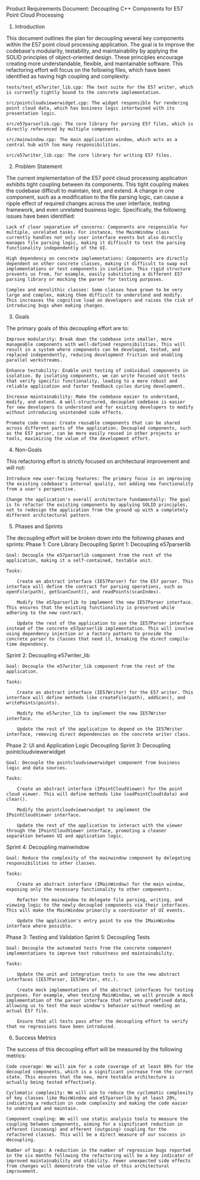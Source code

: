 Product Requirements Document: Decoupling C++ Components for E57 Point Cloud Processing
1. Introduction

This document outlines the plan for decoupling several key components within the E57 point cloud processing application. The goal is to improve the codebase's modularity, testability, and maintainability by applying the SOLID principles of object-oriented design. These principles encourage creating more understandable, flexible, and maintainable software. This refactoring effort will focus on the following files, which have been identified as having high coupling and complexity:

    tests/test_e57writer_lib.cpp: The test suite for the E57 writer, which is currently tightly bound to the concrete implementation.

    src/pointcloudviewerwidget.cpp: The widget responsible for rendering point cloud data, which has business logic intertwined with its presentation logic.

    src/e57parserlib.cpp: The core library for parsing E57 files, which is directly referenced by multiple components.

    src/mainwindow.cpp: The main application window, which acts as a central hub with too many responsibilities.

    src/e57writer_lib.cpp: The core library for writing E57 files.

2. Problem Statement

The current implementation of the E57 point cloud processing application exhibits tight coupling between its components. This tight coupling makes the codebase difficult to maintain, test, and extend. A change in one component, such as a modification to the file parsing logic, can cause a ripple effect of required changes across the user interface, testing framework, and even unrelated business logic. Specifically, the following issues have been identified:

    Lack of clear separation of concerns: Components are responsible for multiple, unrelated tasks. For instance, the MainWindow class currently handles not only user interface events but also directly manages file parsing logic, making it difficult to test the parsing functionality independently of the UI.

    High dependency on concrete implementations: Components are directly dependent on other concrete classes, making it difficult to swap out implementations or test components in isolation. This rigid structure prevents us from, for example, easily substituting a different E57 parsing library or mocking the parser for testing purposes.

    Complex and monolithic classes: Some classes have grown to be very large and complex, making them difficult to understand and modify. This increases the cognitive load on developers and raises the risk of introducing bugs when making changes.

3. Goals

The primary goals of this decoupling effort are to:

    Improve modularity: Break down the codebase into smaller, more manageable components with well-defined responsibilities. This will result in a system where components can be developed, tested, and replaced independently, reducing development friction and enabling parallel workstreams.

    Enhance testability: Enable unit testing of individual components in isolation. By isolating components, we can write focused unit tests that verify specific functionality, leading to a more robust and reliable application and faster feedback cycles during development.

    Increase maintainability: Make the codebase easier to understand, modify, and extend. A well-structured, decoupled codebase is easier for new developers to understand and for existing developers to modify without introducing unintended side effects.

    Promote code reuse: Create reusable components that can be shared across different parts of the application. Decoupled components, such as the E57 parser, can be more easily reused in other projects or tools, maximizing the value of the development effort.

4. Non-Goals

This refactoring effort is strictly focused on architectural improvement and will not:

    Introduce new user-facing features: The primary focus is on improving the existing codebase's internal quality, not adding new functionality from a user's perspective.

    Change the application's overall architecture fundamentally: The goal is to refactor the existing components by applying SOLID principles, not to redesign the application from the ground up with a completely different architectural pattern.

5. Phases and Sprints

The decoupling effort will be broken down into the following phases and sprints:
Phase 1: Core Library Decoupling
Sprint 1: Decoupling e57parserlib

    Goal: Decouple the e57parserlib component from the rest of the application, making it a self-contained, testable unit.

    Tasks:

        Create an abstract interface (IE57Parser) for the E57 parser. This interface will define the contract for parsing operations, such as openFile(path), getScanCount(), and readPoints(scanIndex).

        Modify the e57parserlib to implement the new IE57Parser interface. This ensures that the existing functionality is preserved while adhering to the new contract.

        Update the rest of the application to use the IE57Parser interface instead of the concrete e57parserlib implementation. This will involve using dependency injection or a factory pattern to provide the concrete parser to classes that need it, breaking the direct compile-time dependency.

Sprint 2: Decoupling e57writer_lib

    Goal: Decouple the e57writer_lib component from the rest of the application.

    Tasks:

        Create an abstract interface (IE57Writer) for the E57 writer. This interface will define methods like createFile(path), addScan(), and writePoints(points).

        Modify the e57writer_lib to implement the new IE57Writer interface.

        Update the rest of the application to depend on the IE57Writer interface, removing direct dependencies on the concrete writer class.

Phase 2: UI and Application Logic Decoupling
Sprint 3: Decoupling pointcloudviewerwidget

    Goal: Decouple the pointcloudviewerwidget component from business logic and data sources.

    Tasks:

        Create an abstract interface (IPointCloudViewer) for the point cloud viewer. This will define methods like loadPointCloud(data) and clear().

        Modify the pointcloudviewerwidget to implement the IPointCloudViewer interface.

        Update the rest of the application to interact with the viewer through the IPointCloudViewer interface, promoting a cleaner separation between UI and application logic.

Sprint 4: Decoupling mainwindow

    Goal: Reduce the complexity of the mainwindow component by delegating responsibilities to other classes.

    Tasks:

        Create an abstract interface (IMainWindow) for the main window, exposing only the necessary functionality to other components.

        Refactor the mainwindow to delegate file parsing, writing, and viewing logic to the newly decoupled components via their interfaces. This will make the MainWindow primarily a coordinator of UI events.

        Update the application's entry point to use the IMainWindow interface where possible.

Phase 3: Testing and Validation
Sprint 5: Decoupling Tests

    Goal: Decouple the automated tests from the concrete component implementations to improve test robustness and maintainability.

    Tasks:

        Update the unit and integration tests to use the new abstract interfaces (IE57Parser, IE57Writer, etc.).

        Create mock implementations of the abstract interfaces for testing purposes. For example, when testing MainWindow, we will provide a mock implementation of the parser interface that returns predefined data, allowing us to test the main window's behavior without needing an actual E57 file.

        Ensure that all tests pass after the decoupling effort to verify that no regressions have been introduced.

6. Success Metrics

The success of this decoupling effort will be measured by the following metrics:

    Code coverage: We will aim for a code coverage of at least 80% for the decoupled components, which is a significant increase from the current state. This ensures that the new, more testable architecture is actually being tested effectively.

    Cyclomatic complexity: We will aim to reduce the cyclomatic complexity of key classes like MainWindow and e57parserlib by at least 20%, indicating a reduction in code complexity and making the code easier to understand and maintain.

    Component coupling: We will use static analysis tools to measure the coupling between components, aiming for a significant reduction in afferent (incoming) and efferent (outgoing) coupling for the refactored classes. This will be a direct measure of our success in decoupling.

    Number of bugs: A reduction in the number of regression bugs reported in the six months following the refactoring will be a key indicator of improved maintainability and stability. Fewer unexpected side effects from changes will demonstrate the value of this architectural improvement.